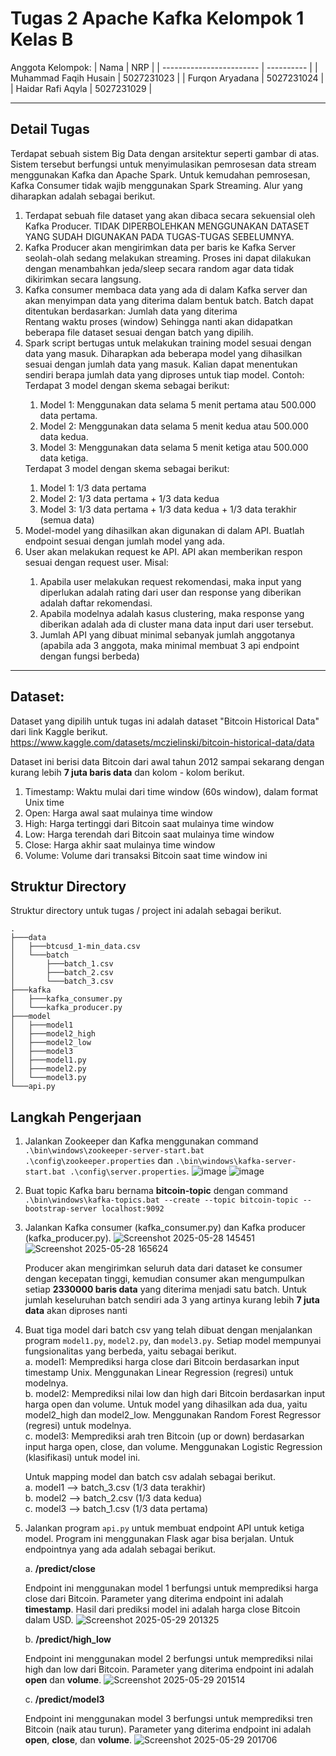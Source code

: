 # Tugas 2 Apache Kafka Kelompok 1 Kelas B

Anggota Kelompok:
| Nama                     | NRP        |
| ------------------------ | ---------- |
| Muhammad Faqih Husain    | 5027231023 |
| Furqon Aryadana          | 5027231024 |
| Haidar Rafi Aqyla        | 5027231029 |

_________________

## Detail Tugas
Terdapat sebuah sistem Big Data dengan arsitektur seperti gambar di atas. Sistem tersebut berfungsi untuk menyimulasikan pemrosesan data stream menggunakan Kafka dan Apache Spark. Untuk kemudahan pemrosesan, Kafka Consumer tidak wajib menggunakan Spark Streaming. Alur yang diharapkan adalah sebagai berikut.

<ol>
  <li>Terdapat sebuah file dataset yang akan dibaca secara sekuensial oleh Kafka Producer. TIDAK DIPERBOLEHKAN MENGGUNAKAN DATASET YANG SUDAH DIGUNAKAN PADA TUGAS-TUGAS SEBELUMNYA. </li>
  <li>Kafka Producer akan mengirimkan data per baris ke Kafka Server seolah-olah sedang melakukan streaming. Proses ini dapat dilakukan dengan menambahkan jeda/sleep secara random agar data tidak dikirimkan secara langsung.</li>
  <li>Kafka consumer membaca data yang ada di dalam Kafka server dan akan menyimpan data yang diterima dalam bentuk batch. Batch dapat ditentukan berdasarkan: 
Jumlah data yang diterima</li>
Rentang waktu proses (window) Sehingga nanti akan didapatkan beberapa file dataset sesuai dengan batch yang dipilih.
  <li>Spark script bertugas untuk melakukan training model sesuai dengan data yang masuk. Diharapkan ada beberapa model yang dihasilkan sesuai dengan jumlah data yang masuk. Kalian dapat menentukan sendiri berapa jumlah data yang diproses untuk tiap model. Contoh:</li>
    Terdapat 3 model dengan skema sebagai berikut:
    <ol>
    <li>Model 1: Menggunakan data selama 5 menit pertama atau 500.000 data pertama.</li>
    <li>Model 2: Menggunakan data selama 5 menit kedua atau 500.000 data kedua.</li>
    <li>Model 3: Menggunakan data selama 5 menit ketiga atau 500.000 data ketiga.</li>
    </ol>
    Terdapat 3 model dengan skema sebagai berikut:
    <ol>
    <li>Model 1: 1/3 data pertama</li>
    <li>Model 2: 1/3 data pertama + 1/3 data kedua</li>
    <li>Model 3: 1/3 data pertama + 1/3 data kedua + 1/3 data terakhir (semua data)</li>
    </ol>
  <li>Model-model yang dihasilkan akan digunakan di dalam API. Buatlah endpoint sesuai dengan jumlah model yang ada.</li>
  <li>User akan melakukan request ke API. API akan memberikan respon sesuai dengan request user. Misal:</li>
    <ol>
    <li>Apabila user melakukan request rekomendasi, maka input yang diperlukan adalah rating dari user dan response yang diberikan adalah daftar rekomendasi.</li>
    <li>Apabila modelnya adalah kasus clustering, maka response yang diberikan adalah ada di cluster mana data input dari user tersebut.</li>
    <li>Jumlah API yang dibuat minimal sebanyak jumlah anggotanya (apabila ada 3 anggota, maka minimal membuat 3 api endpoint dengan fungsi berbeda)</li>
    </ol>
</ol>

_________________

## Dataset:
Dataset yang dipilih untuk tugas ini adalah dataset "Bitcoin Historical Data" dari link Kaggle berikut.
https://www.kaggle.com/datasets/mczielinski/bitcoin-historical-data/data

Dataset ini berisi data Bitcoin dari awal tahun 2012 sampai sekarang dengan kurang lebih **7 juta baris data** dan kolom - kolom berikut.
1. Timestamp: Waktu mulai dari time window (60s window), dalam format Unix time
2. Open: Harga awal saat mulainya time window
3. High: Harga tertinggi dari Bitcoin saat mulainya time window
4. Low: Harga terendah dari Bitcoin saat mulainya time window
5. Close:  Harga akhir saat mulainya time window
6. Volume: Volume dari transaksi Bitcoin saat time window ini

## Struktur Directory
Struktur directory untuk tugas / project ini adalah sebagai berikut.
```
.
├───data
│   ├───btcusd_1-min_data.csv
│   └───batch
│       ├───batch_1.csv
│       ├───batch_2.csv
│       └───batch_3.csv
├───kafka
│   ├───kafka_consumer.py
│   └───kafka_producer.py
├───model
│   ├───model1
│   ├───model2_high
│   ├───model2_low
│   ├───model3
│   ├───model1.py
│   ├───model2.py
│   └───model3.py
└───api.py
```

## Langkah Pengerjaan
1. Jalankan Zookeeper dan Kafka menggunakan command `.\bin\windows\zookeeper-server-start.bat .\config\zookeeper.properties` dan `.\bin\windows\kafka-server-start.bat .\config\server.properties`.
![image](https://github.com/user-attachments/assets/06755903-2cfb-47ba-9965-ebdd560ed31a)
![image](https://github.com/user-attachments/assets/07ad9e8b-9826-437c-9529-78095b618189)

2. Buat topic Kafka baru bernama **bitcoin-topic** dengan command `.\bin\windows\kafka-topics.bat --create --topic bitcoin-topic --bootstrap-server localhost:9092`
3. Jalankan Kafka consumer (kafka_consumer.py) dan Kafka producer (kafka_producer.py).
![Screenshot 2025-05-28 145451](https://github.com/user-attachments/assets/cf3ea25c-24c7-4334-aca0-727d4f2f36f6)
![Screenshot 2025-05-28 165624](https://github.com/user-attachments/assets/8bd22b23-9f23-46f9-85b5-bff82b86216c)

   Producer akan mengirimkan seluruh data dari dataset ke consumer dengan kecepatan tinggi, kemudian consumer akan mengumpulkan setiap **2330000 baris data** yang diterima menjadi satu batch. Untuk jumlah keseluruhan batch sendiri ada 3 yang artinya kurang lebih **7 juta data** akan diproses nanti 

4. Buat tiga model dari batch csv yang telah dibuat dengan menjalankan program `model1.py`, `model2.py`, dan `model3.py`. Setiap model mempunyai fungsionalitas yang berbeda, yaitu sebagai berikut.
   <br>a. model1: Memprediksi harga close dari Bitcoin berdasarkan input timestamp Unix. Menggunakan Linear Regression (regresi) untuk modelnya.
   <br>b. model2: Memprediksi nilai low dan high dari Bitcoin berdasarkan input harga open dan volume. Untuk model yang dihasilkan ada dua, yaitu model2_high dan model2_low. Menggunakan Random Forest Regressor (regresi) untuk modelnya.
   <br>c. model3: Memprediksi arah tren Bitcoin (up or down) berdasarkan input harga open, close, dan volume. Menggunakan Logistic Regression (klasifikasi) untuk model ini.

   Untuk mapping model dan batch csv adalah sebagai berikut.
   <br>a. model1 --> batch_3.csv (1/3 data terakhir)
   <br>b. model2 --> batch_2.csv (1/3 data kedua)
   <br>c. model3 --> batch_1.csv (1/3 data pertama)
   
5. Jalankan program `api.py` untuk membuat endpoint API untuk ketiga model. Program ini menggunakan Flask agar bisa berjalan. Untuk endpointnya yang ada adalah sebagai berikut.

   a. **/predict/close**

   Endpoint ini menggunakan model 1 berfungsi untuk memprediksi harga close dari Bitcoin. Parameter yang diterima endpoint ini adalah **timestamp**. Hasil dari prediksi model ini adalah harga close Bitcoin dalam USD.
   ![Screenshot 2025-05-29 201325](https://github.com/user-attachments/assets/04b5a415-bebe-4d7f-a348-c1ccb0465a6c)

   b. **/predict/high_low**
   
   Endpoint ini menggunakan model 2 berfungsi untuk memprediksi nilai high dan low dari Bitcoin. Parameter yang diterima endpoint ini adalah **open** dan **volume**.
   ![Screenshot 2025-05-29 201514](https://github.com/user-attachments/assets/dcad9fa3-d0d9-42fd-9912-27524061a1bc)

   c. **/predict/model3**
   
   Endpoint ini menggunakan model 3 berfungsi untuk memprediksi tren Bitcoin (naik atau turun). Parameter yang diterima endpoint ini adalah **open**, **close**, dan **volume**.
   ![Screenshot 2025-05-29 201706](https://github.com/user-attachments/assets/f4472516-f8e1-409f-bb14-110a6ef192aa)

